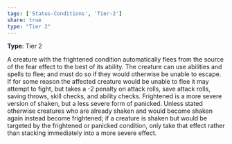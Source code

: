 ```yaml
---
tags: ['Status-Conditions', 'Tier-2']
share: true
type: "Tier 2"
---
```

**Type**: Tier 2

A creature with the frightened condition automatically flees from the source of the fear effect to the best of its ability. The creature can use abilities and spells to flee; and must do so if they would otherwise be unable to escape. If for some reason the affected creature would be unable to flee it may attempt to fight, but takes a -2 penalty on attack rolls, save attack rolls, saving throws, skill checks, and ability checks. Frightened is a more severe version of shaken, but a less severe form of panicked. Unless stated otherwise creatures who are already shaken and would become shaken again instead become frightened; if a creature is shaken but would be targeted by the frightened or panicked condition, only take that effect rather than stacking immediately into a more severe effect.